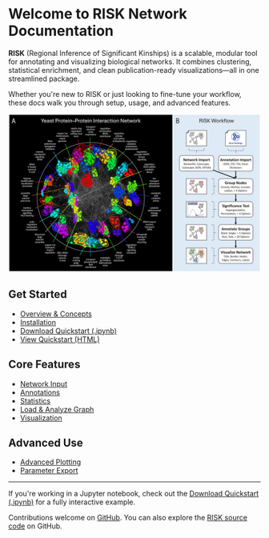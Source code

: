 # Welcome to RISK Network Documentation

**RISK** (Regional Inference of Significant Kinships) is a scalable, modular tool for annotating and visualizing biological networks. It combines clustering, statistical enrichment, and clean publication-ready visualizations—all in one streamlined package.

Whether you're new to RISK or just looking to fine-tune your workflow, these docs walk you through setup, usage, and advanced features.

![RISK](images/risk_fig1.jpeg)

## Get Started

- [Overview & Concepts](0_intro.md)
- [Installation](1_installation.md)
- [Download Quickstart (.ipynb)](quickstart.ipynb)
- [View Quickstart (HTML)](quickstart.html)

## Core Features

- [Network Input](2_network_input.md)
- [Annotations](3_annotations.md)
- [Statistics](4_statistics.md)
- [Load & Analyze Graph](5_load_graph.md)
- [Visualization](6_visualization.md)

## Advanced Use

- [Advanced Plotting](7_advanced_plotting.md)
- [Parameter Export](8_parameters.md)

---

If you're working in a Jupyter notebook, check out the [Download Quickstart (.ipynb)](quickstart.ipynb) for a fully interactive example.

Contributions welcome on [GitHub](https://github.com/riskportal/network-tutorial).
You can also explore the [RISK source code](https://github.com/riskportal/network) on GitHub.
